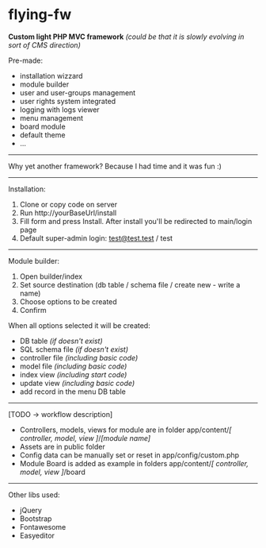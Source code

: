 # flying-fw
**Custom light PHP MVC framework** *(could be that it is slowly evolving in sort of CMS direction)*

Pre-made: 
- installation wizzard
- module builder 
- user and user-groups management 
- user rights system integrated
- logging with logs viewer
- menu management
- board module
- default theme
- ...

------------------------------------------

Why yet another framework? Because I had time and it was fun :)

------------------------------------------

Installation:
1. Clone or copy code on server
2. Run http://yourBaseUrl/install
3. Fill form and press Install. After install you'll be redirected to main/login page
4. Default super-admin login: test@test.test / test

------------------------------------------

Module builder:
1. Open builder/index
2. Set source destination (db table / schema file / create new - write a name)
3. Choose options to be created
4. Confirm   


When all options selected it will be created: 
- DB table *(if doesn't exist)*
- SQL schema file *(if doesn't exist)*
- controller file *(including basic code)*
- model file *(including basic code)*
- index view *(including start code)*
- update view *(including basic code)*
- add record in the menu DB table

------------------------------------------

[TODO -> workflow description] 
- Controllers, models, views for module are in folder app/content/*[ controller, model, view ]*/*[module name]*
- Assets are in public folder
- Config data can be manually set or reset in app/config/custom.php  
- Module Board is added as example in folders app/content/*[ controller, model, view ]*/board 

------------------------------------------

Other libs used:
- jQuery
- Bootstrap
- Fontawesome
- Easyeditor
